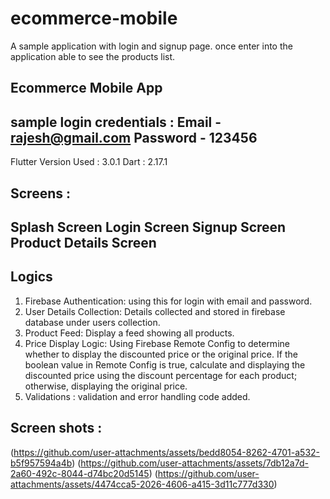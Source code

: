 # ecommerce-mobile
A sample application with login and signup page. once enter into the application able to see the products list.

Ecommerce Mobile App
--------------------------
sample login credentials :
Email - rajesh@gmail.com
Password - 123456
--------------------------

Flutter Version Used : 3.0.1
Dart : 2.17.1

Screens :
----------
Splash Screen
Login Screen
Signup Screen
Product Details Screen
--------------------
Logics
-------
1. Firebase Authentication: using this for login with email and password.
2. User Details Collection: Details collected and stored in firebase database under users collection.
3. Product Feed: Display a feed showing all products.
4. Price Display Logic: Using Firebase Remote Config to determine whether to display the
   discounted price or the original price. If the boolean value in Remote Config is true, calculate
   and displaying the discounted price using the discount percentage for each product; otherwise,
   displaying the original price.
5. Validations : validation and error handling code added.

Screen shots :
---------------
(https://github.com/user-attachments/assets/bedd8054-8262-4701-a532-b5f957594a4b)
(https://github.com/user-attachments/assets/7db12a7d-2a60-492c-8044-d74bc20d5145)
(https://github.com/user-attachments/assets/4474cca5-2026-4606-a415-3d11c777d330)




